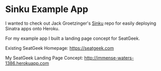 # Sinku Example App

I wanted to check out Jack Groetzinger's [Sinku](https://github.com/jack7890/Sinku) repo for easily deploying Sinatra apps onto Heroku. 

For my example app I built a landing page concept for SeatGeek.

Existing SeatGeek Homepage: https://seatgeek.com

My SeatGeek Landing Page Concept: http://immense-waters-1386.herokuapp.com
